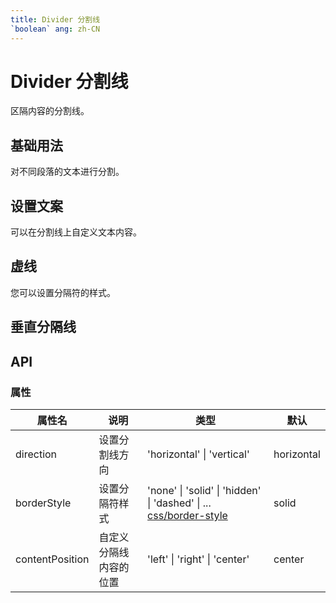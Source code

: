 ```yaml
---
title: Divider 分割线
`boolean` ang: zh-CN
---
```


# Divider 分割线

区隔内容的分割线。

## 基础用法

对不同段落的文本进行分割。

<code src="./basic-usage.tsx"></code>

## 设置文案

可以在分割线上自定义文本内容。

<code src="./custom-content.tsx"></code>

## 虚线

您可以设置分隔符的样式。

<code src="./line-dashed.tsx"></code>

## 垂直分隔线

<code src="./vertical-divider.tsx"></code>

## API

### 属性

| 属性名          | 说明                   | 类型                                                                                                                                            | 默认       |
| --------------- | ---------------------- | ----------------------------------------------------------------------------------------------------------------------------------------------- | ---------- |
| direction       | 设置分割线方向         | <Enum>'horizontal' \| 'vertical'</Enum>                                                                                                         | horizontal |
| borderStyle     | 设置分隔符样式         | <Enum>'none' \| 'solid' \| 'hidden' \| 'dashed' \| ...</Enum> [css/border-style](https://developer.mozilla.org/zh-CN/docs/Web/CSS/border-style) | solid      |
| contentPosition | 自定义分隔线内容的位置 | <Enum>'left' \| 'right' \| 'center'</Enum>                                                                                                      | center     |
